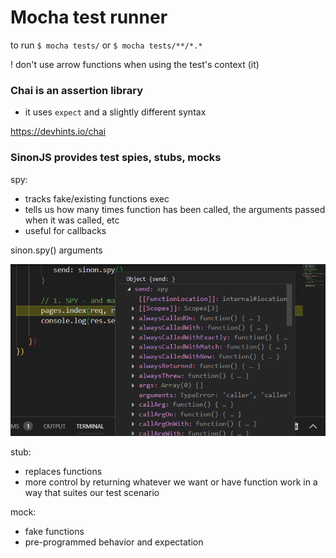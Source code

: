 # Mocha test runner

to run
`$ mocha tests/`
or
`$ mocha tests/**/*.*`

! don't use arrow functions when 
using the test's context (it)


### Chai is an assertion library

- it uses `expect` and a slightly different syntax

https://devhints.io/chai


### SinonJS provides test spies, stubs, mocks

spy:
- tracks fake/existing functions exec
- tells us how many times function has been called, the arguments passed when it was called, etc
- useful for callbacks

sinon.spy() arguments

![](screens/2019-04-14-14-49-57.png)

stub:
- replaces functions
- more control by returning whatever we want or have function work in a way that suites our test scenario

mock:
- fake functions 
- pre-programmed behavior and expectation
